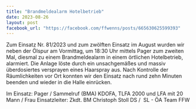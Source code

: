 ```yaml
---
title: "Brandmeldealarm Hotelbetrieb"
date: 2023-08-26
layout: post
facebook_url: "https://facebook.com/ffwenns/posts/665630625599393"
---
```


Zum Einsatz Nr. 81/2023 und zum zwölften Einsatz im August wurden wir neben der Ölspur am Vormittag, um 18:30 Uhr mittels Pager zum zweiten Mal, diesmal zu einem Brandmeldealarm in einem örtlichen Hotelbetrieb, alarmiert. Die Anlage löste durch ein unsachgemäßes und massiv überdosiertes versprayen eines Haarspray aus. Nach Kontrolle der Räumlichkeiten vor Ort konnten wir den Einsatz nach rund zehn Minuten beenden und wieder in die Halle einrücken. 

Im Einsatz:
 Pager / Sammelruf (BMA) 
 KDOFA, TLFA 2000 und LFA mit 20 Mann / Frau 
 Einsatzleiter: Zkdt. BM Christoph Stoll
 DS / ️ SL - ÖA Team FFW